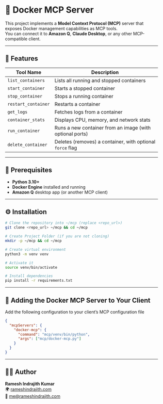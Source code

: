 # 🐳 Docker MCP Server

This project implements a **Model Context Protocol (MCP)** server that exposes Docker management capabilities as MCP tools.  
You can connect it to **Amazon Q**, **Claude Desktop**, or any other MCP-compatible client.

---

## 🚀 Features

| Tool Name           | Description |
|----------------------|-------------|
| `list_containers`    | Lists all running and stopped containers |
| `start_container`    | Starts a stopped container |
| `stop_container`     | Stops a running container |
| `restart_container`  | Restarts a container |
| `get_logs`           | Fetches logs from a container |
| `container_stats`    | Displays CPU, memory, and network stats |
| `run_container`      | Runs a new container from an image (with optional ports) |
| `delete_container`   | Deletes (removes) a container, with optional `force` flag |

---

## 🧰 Prerequisites

- **Python 3.10+**
- **Docker Engine** installed and running
- **Amazon Q** desktop app (or another MCP client)
---

## ⚙️ Installation

```bash
# Clone the repository into ~/mcp (replace <repo_url>)
git clone <repo_url> ~/mcp && cd ~/mcp

# Create Project Folder (if you are not cloning)
mkdir -p ~/mcp && cd ~/mcp

# Create virtual environment
python3 -m venv venv

# Activate it
source venv/bin/activate

# Install dependencies
pip install -r requirements.txt
```
---
## 🧠 Adding the Docker MCP Server to Your Client
Add the following configuration to your client’s MCP configuration file 
```json
{
  "mcpServers": {
    "docker-mcp": {
      "command": "mcp/venv/bin/python",
      "args": ["mcp/docker-mcp.py"]
    }
  }
}
```
---
## 👨‍💻 Author

**Ramesh Indrajith Kumar**  
🌍 [rameshindrajith.com](http://rameshindrajith.com)  
📧 me@rameshindrajith.com  